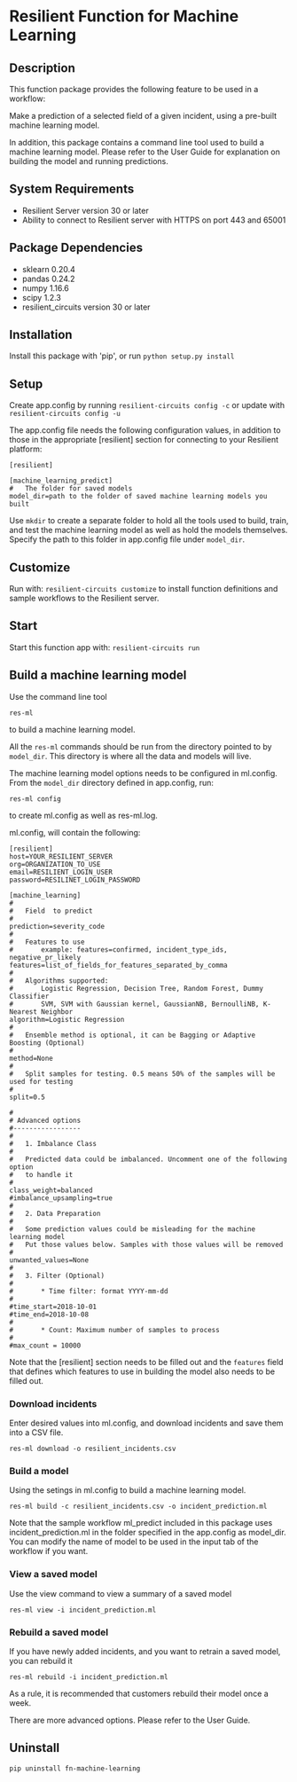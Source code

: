 # Resilient Function for Machine Learning

## Description

This function package provides the following feature to be used in a workflow:

Make a prediction of a selected field of a given incident, using a pre-built machine learning model.

In addition, this package contains a command line tool used to build a machine learning model.
Please refer to the User Guide for explanation on building the model and running predictions.

## System Requirements
- Resilient Server version 30 or later
- Ability to connect to Resilient server with HTTPS on port 443 and 65001

## Package Dependencies
- sklearn 0.20.4
- pandas 0.24.2
- numpy 1.16.6
- scipy 1.2.3
- resilient_circuits version 30 or later

## Installation
Install this package with 'pip', or run `python setup.py install`

## Setup
Create app.config by running `resilient-circuits config -c` or update with `resilient-circuits config -u`

The app.config file needs the following configuration values, in addition to those in the appropriate [resilient] section for
connecting to your Resilient platform:

```
[resilient]

[machine_learning_predict]
#   The folder for saved models
model_dir=path to the folder of saved machine learning models you built
```
Use `mkdir` to create a separate folder to hold all the tools used to build, train, and test the machine learning model
as well as hold the models themselves. Specify the path to this folder in app.config file under `model_dir`.

## Customize
Run with: `resilient-circuits customize` to install function definitions and sample workflows to the Resilient server.

## Start
Start this function app with: `resilient-circuits run`

## Build a machine learning model
Use the command line tool
```
res-ml
```
to build a machine learning model.

All the `res-ml` commands should be run from the directory pointed to by `model_dir`. This directory is where all the data and models will live.

The machine learning model options needs to be configured in ml.config. From the `model_dir` directory defined in app.config,
run:

```
res-ml config
```

to create ml.config as well as res-ml.log.

ml.config, will contain the following:

```
[resilient]
host=YOUR_RESILIENT_SERVER
org=ORGANIZATION_TO_USE
email=RESILIENT_LOGIN_USER
password=RESILINET_LOGIN_PASSWORD

[machine_learning]
#
#   Field  to predict
#
prediction=severity_code
#
#   Features to use
#       example: features=confirmed, incident_type_ids, negative_pr_likely
features=list_of_fields_for_features_separated_by_comma
#
#   Algorithms supported:
#       Logistic Regression, Decision Tree, Random Forest, Dummy Classifier
#       SVM, SVM with Gaussian kernel, GaussianNB, BernoulliNB, K-Nearest Neighbor
algorithm=Logistic Regression
#
#   Ensemble method is optional, it can be Bagging or Adaptive Boosting (Optional)
#
method=None
#
#   Split samples for testing. 0.5 means 50% of the samples will be used for testing
#
split=0.5

#
# Advanced options
#-----------------
#
#   1. Imbalance Class
#
#   Predicted data could be imbalanced. Uncomment one of the following option
#   to handle it
#
class_weight=balanced
#imbalance_upsampling=true
#
#   2. Data Preparation
#
#   Some prediction values could be misleading for the machine learning model
#   Put those values below. Samples with those values will be removed
#
unwanted_values=None
#
#   3. Filter (Optional)
#
#       * Time filter: format YYYY-mm-dd
#
#time_start=2018-10-01
#time_end=2018-10-08
#
#       * Count: Maximum number of samples to process
#
#max_count = 10000

```
Note that the [resilient] section needs to be filled out and the `features` field that defines which features to use in
building the model also needs to be filled out.

### Download incidents
Enter desired values into ml.config, and download incidents and save them into a CSV file. 
```
res-ml download -o resilient_incidents.csv
```

### Build a model
Using the setings in ml.config to build a machine learning model. 
```
res-ml build -c resilient_incidents.csv -o incident_prediction.ml
```
Note that the sample workflow ml_predict included in this package uses incident_prediction.ml in
the folder specified in the app.config as model_dir. You can modify the name of model to be used in
the input tab of the workflow if you want.

### View a saved model
Use the view command to view a summary of a saved model
```
res-ml view -i incident_prediction.ml
```

### Rebuild a saved model
If you have newly added incidents, and you want to retrain a saved model, you can rebuild it
```
res-ml rebuild -i incident_prediction.ml
```
As a rule, it is recommended that customers rebuild their model once a week.

There are more advanced options. Please refer to the User Guide.
## Uninstall

    pip uninstall fn-machine-learning
